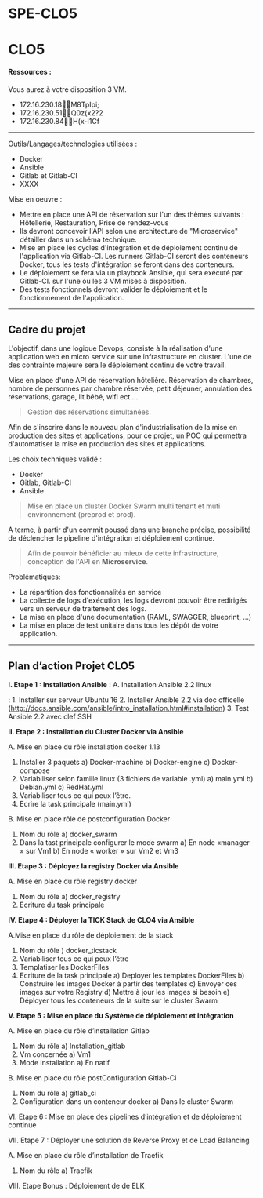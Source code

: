 # SPE-CLO5

CLO5
===================

#### <i class="icon-hdd"></i> Ressources :
Vous aurez à votre disposition 3 VM.
- 172.16.230.18:student:M8TpIpi;
- 172.16.230.51:student:Q0z{x2?2
- 172.16.230.84:student:H(x-I1Cf

-------------

Outils/Langages/technologies utilisées :

- Docker
- Ansible
- Gitlab et Gitlab-CI
- XXXX

Mise en oeuvre :

- Mettre en place une API de réservation sur l'un des thèmes suivants : Hôtellerie, Restauration, Prise de rendez-vous
- Ils devront concevoir l'API selon une architecture de "Microservice" détailler dans un schéma technique.
- Mise en place les cycles d'intégration et de déploiement continu de l'application via Gitlab-CI. Les runners Gitlab-CI seront des conteneurs Docker, tous les tests d'intégration se feront dans des conteneurs.
-  Le déploiement se fera via un playbook Ansible, qui sera exécuté par Gitlab-CI. sur l'une ou les 3 VM mises à disposition.
- Des tests fonctionnels devront valider le déploiement et le fonctionnement de l'application.

----------


Cadre du projet
-------------

L'objectif, dans une logique Devops, consiste à la réalisation d'une application web en micro service sur une infrastructure en cluster. L'une de des contrainte majeure sera le déploiement continu de votre travail.

Mise en place d'une API de réservation hôtelière. Réservation de chambres, nombre de personnes par chambre réservée, petit déjeuner, annulation des réservations, garage, lit bébé, wifi ect ...

>Gestion des réservations simultanées.

Afin de s'inscrire dans le nouveau plan d'industrialisation de la mise en production des sites et applications, pour ce projet, un POC qui permettra d'automatiser la mise en production des sites et applications.

Les choix techniques validé :

- Docker
- Gitlab, Gitlab-CI
- Ansible

> Mise en place un cluster Docker Swarm multi tenant et muti environnement (preprod et prod).

A terme, à partir d'un commit poussé dans une branche précise, possibilité de déclencher le pipeline d'intégration et déploiement continue.

>Afin de pouvoir bénéficier au mieux de cette infrastructure, conception de l'API en **Microservice**. 

Problématiques:

- La répartition des fonctionnalités en service
- La collecte de logs d'exécution, les logs devront pouvoir être redirigés vers un serveur de traitement des logs.
- La mise en place d'une documentation (RAML, SWAGGER, blueprint, ...)
- La mise en place de test unitaire dans tous les dépôt de votre application.

------------------------

Plan d’action Projet CLO5
-------------

**I.	Etape 1 : Installation Ansible**
: A.	Installation Ansible 2.2 linux

:  1.	Installer sur serveur Ubuntu 16
2.	Installer Ansible 2.2 via doc officelle
(http://docs.ansible.com/ansible/intro_installation.html#installation)
3.	Test Ansible 2.2 avec clef SSH


**II.	Etape 2 : Installation du Cluster Docker via Ansible**

A.	Mise en place du rôle installation docker 1.13

1.	Installer 3 paquets
a)	Docker-machine
b)	Docker-engine
c)	Docker-compose
2.	Variabiliser selon famille linux (3 fichiers de variable .yml)
a)	main.yml
b)	Debian.yml
c)	RedHat.yml
3.	Variabiliser tous ce qui peux l’être.
4.	Ecrire la task principale (main.yml)

B.	Mise en place rôle de postconfiguration Docker

1.	Nom du rôle
a)	docker_swarm
2.	Dans la tast principale configurer le mode swarm
a)	En node  «manager » sur Vm1 
b)	En node « worker » sur Vm2 et Vm3 

**III.	Etape 3 : Déployez la registry Docker via Ansible**

A.	Mise en place du rôle registry docker

1.	Nom du rôle
a)	docker_registry
2.	Ecriture du task principale


**IV.	Etape 4 : Déployer la TICK Stack de CLO4 via Ansible**

A.Mise en place du rôle de déploiement de la stack

1.	Nom du rôle
)	docker_ticstack
2.	Variabiliser tous ce qui peux l’être
3.	Templatiser les DockerFiles
4.	Ecriture de la task principale 
a)	Deployer les templates DockerFiles
b)	Construire les images Docker à partir des templates
c)	Envoyer ces images sur votre Registry
d)	Mettre à jour les images si besoin
e)	Déployer tous les conteneurs de la suite sur le cluster Swarm

**V.	Etape 5 : Mise en place du Système de déploiement et intégration**

A.	Mise en place du rôle d’installation Gitlab

1.	Nom du rôle
a)	Installation_gitlab
2.	Vm concernée 
a)	Vm1 
3.	Mode installation 
a)	En natif

B.	Mise en place du rôle postConfiguration Gitlab-Ci

1.	Nom du rôle
a)	gitlab_ci
2.	Configuration dans un conteneur docker
a)	Dans le cluster Swarm

VI.	Etape 6 : Mise en place des pipelines d’intégration et de déploiement continue

VII.	Etape 7 : Déployer une solution de Reverse Proxy et de Load Balancing

A.	Mise en place du rôle d’installation de Traefik 

 1.	Nom du rôle
a)	Traefik

VIII.	Etape Bonus : Déploiement de de ELK
